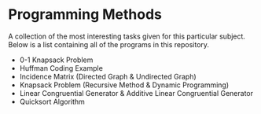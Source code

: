 # Programming Methods
A collection of the most interesting tasks given for this particular subject. Below is a list containing all of the programs in this repository.
* 0-1 Knapsack Problem
* Huffman Coding Example
* Incidence Matrix (Directed Graph & Undirected Graph)
* Knapsack Problem (Recursive Method & Dynamic Programming)
* Linear Congruential Generator & Additive Linear Congruential Generator
* Quicksort Algorithm
